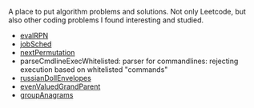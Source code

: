 A place to put algorithm problems and solutions. Not only Leetcode, but also other coding problems I found interesting and studied.


 * [evalRPN](https://leetcode.com/problems/evaluate-reverse-polish-notation/description/)
 * [jobSched](https://leetcode.com/problems/maximum-profit-in-job-scheduling/description/)
 * [nextPermutation](https://leetcode.com/problems/next-permutation/description/)
 * parseCmdlineExecWhitelisted: parser for commandlines: rejecting execution based on whitelisted "commands"
 * [russianDollEnvelopes](https://leetcode.com/problems/russian-doll-envelopes/)
 * [evenValuedGrandParent](https://leetcode.com/problems/sum-of-nodes-with-even-valued-grandparent/)
 * [groupAnagrams](https://leetcode.com/problems/group-anagrams/?envType=daily-question&envId=2024-02-06)


